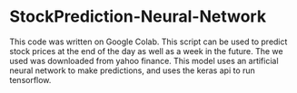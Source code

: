# StockPrediction-Neural-Network
This code was written on Google Colab. This script can be used to predict stock prices at the end of the day as well as a week in the future.  The we used was downloaded from yahoo finance. This model uses an artificial neural network to make predictions, and uses the keras api to run tensorflow.  

